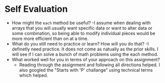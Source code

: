 # Self Evaluation

- How might the `each` method be useful?
    -I assume when dealing with arrays that you will usually want specific data or want to alter data or some combination, so being able to modify individual pieces would be more more efficient than on at a time. 
- What do you still need to practice or learn? How will you do that?
    -I definetly need practice. It does not come as natually as the prior skills. I will see if I can solve a bunch of math problems using the each method. 
- What worked well for you in terms of your approach on this
assignment?
    - Reading through the assignment and following all directions helped. I also googled the "Starts with 'P' challange" using technical terms which helped.
